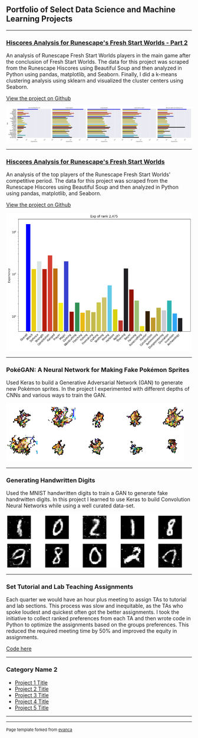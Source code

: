 ## Portfolio of Select Data Science and Machine Learning Projects

---

### [Hiscores Analysis for Runescape's Fresh Start Worlds - Part 2](FSWAnalysis.md)

An analysis of Runescape Fresh Start Worlds players in the main game after the conclusion of Fresh Start Worlds. The data for this project was scraped from the Runescape Hiscores using Beautiful Soup and then analyzed in Python using pandas, matplotlib, and Seaborn. Finally, I did a k-means clustering analysis using sklearn and visualized the cluster centers using Seaborn.

[View the project on Github](https://github.com/trevbrunnen/RunescapeFSW)

<img src="images/FSW_Cluster_BarChart.png?raw=true"/>

---

### [Hiscores Analysis for Runescape's Fresh Start Worlds](FSWAnalysis_competitive.md)

An analysis of the top players of the Runescape Fresh Start Worlds' competitive period. The data for this project was scraped from the Runescape Hiscores using Beautiful Soup and then analyzed in Python using pandas, matplotlib, and Seaborn.

[View the project on Github](https://github.com/trevbrunnen/RunescapeFSW)

<img src="images/Rank2475Exp_RS3_FSW.png?raw=true"/>

---
### PokéGAN: A Neural Network for Making Fake Pokémon Sprites
Used Keras to build a Generative Adversarial Network (GAN) to generate new Pokémon sprites. In the project I experimented with different depths of CNNs and various ways to train the GAN.

<img src="images/ExampleSprites.png?raw=true"/>

---

### Generating Handwritten Digits

Used the MNIST handwritten digits to train a GAN to generate fake handrwitten digits. In this project I learned to use Keras to build Convolution Neural Networks while using a well curated data-set.

<img src="images/ExampleDigits.png?raw=true"/>

---

### Set Tutorial and Lab Teaching Assignments

Each quarter we would have an hour plus meeting to assign TAs to tutorial and lab sections. This process was slow and inequitable, as the TAs who spoke loudest and quickest often got the better assignments. I took the initiative to collect ranked preferences from each TA and then wrote code in Python to optimize the assignments based on the groups preferences. This reduced the required meeting time by 50% and improved the equity in assignments.

[Code here](https://github.com/trevbrunnen/extra-code/blob/ca479f8b206c3bf1663a77f7268add8c3b18a195/betterTAAssignments.py)

---

### Category Name 2

- [Project 1 Title](http://example.com/)
- [Project 2 Title](http://example.com/)
- [Project 3 Title](http://example.com/)
- [Project 4 Title](http://example.com/)
- [Project 5 Title](http://example.com/)

---




---
<p style="font-size:11px">Page template forked from <a href="https://github.com/evanca/quick-portfolio">evanca</a></p>
<!-- Remove above link if you don't want to attibute -->
